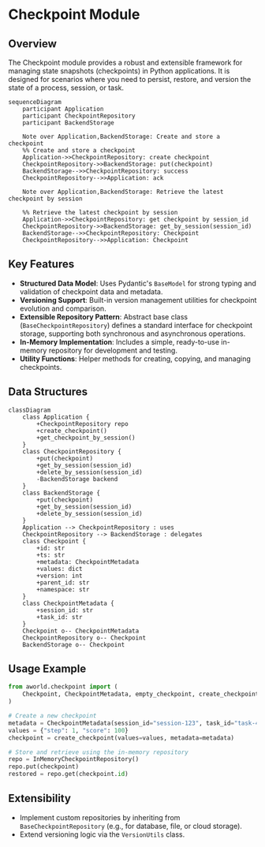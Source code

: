 # Checkpoint Module

## Overview
The Checkpoint module provides a robust and extensible framework for managing state snapshots (checkpoints) in Python applications. It is designed for scenarios where you need to persist, restore, and version the state of a process, session, or task.

```mermaid
sequenceDiagram
    participant Application
    participant CheckpointRepository
    participant BackendStorage

    Note over Application,BackendStorage: Create and store a checkpoint
    %% Create and store a checkpoint
    Application->>CheckpointRepository: create checkpoint
    CheckpointRepository->>BackendStorage: put(checkpoint)
    BackendStorage-->>CheckpointRepository: success
    CheckpointRepository-->>Application: ack
    
    Note over Application,BackendStorage: Retrieve the latest checkpoint by session

    %% Retrieve the latest checkpoint by session
    Application->>CheckpointRepository: get checkpoint by session_id
    CheckpointRepository->>BackendStorage: get_by_session(session_id)
    BackendStorage-->>CheckpointRepository: Checkpoint
    CheckpointRepository-->>Application: Checkpoint

```

## Key Features

- **Structured Data Model**: Uses Pydantic's `BaseModel` for strong typing and validation of checkpoint data and metadata.
- **Versioning Support**: Built-in version management utilities for checkpoint evolution and comparison.
- **Extensible Repository Pattern**: Abstract base class (`BaseCheckpointRepository`) defines a standard interface for checkpoint storage, supporting both synchronous and asynchronous operations.
- **In-Memory Implementation**: Includes a simple, ready-to-use in-memory repository for development and testing.
- **Utility Functions**: Helper methods for creating, copying, and managing checkpoints.

## Data Structures

```mermaid
classDiagram
    class Application {
        +CheckpointRepository repo
        +create_checkpoint()
        +get_checkpoint_by_session()
    }
    class CheckpointRepository {
        +put(checkpoint)
        +get_by_session(session_id)
        +delete_by_session(session_id)
        -BackendStorage backend
    }
    class BackendStorage {
        +put(checkpoint)
        +get_by_session(session_id)
        +delete_by_session(session_id)
    }
    Application --> CheckpointRepository : uses
    CheckpointRepository --> BackendStorage : delegates
    class Checkpoint {
        +id: str
        +ts: str
        +metadata: CheckpointMetadata
        +values: dict
        +version: int
        +parent_id: str
        +namespace: str
    }
    class CheckpointMetadata {
        +session_id: str
        +task_id: str
    }
    Checkpoint o-- CheckpointMetadata
    CheckpointRepository o-- Checkpoint
    BackendStorage o-- Checkpoint
```


## Usage Example

```python
from aworld.checkpoint import (
    Checkpoint, CheckpointMetadata, empty_checkpoint, create_checkpoint, InMemoryCheckpointRepository
)

# Create a new checkpoint
metadata = CheckpointMetadata(session_id="session-123", task_id="task-456")
values = {"step": 1, "score": 100}
checkpoint = create_checkpoint(values=values, metadata=metadata)

# Store and retrieve using the in-memory repository
repo = InMemoryCheckpointRepository()
repo.put(checkpoint)
restored = repo.get(checkpoint.id)
```

## Extensibility
- Implement custom repositories by inheriting from `BaseCheckpointRepository` (e.g., for database, file, or cloud storage).
- Extend versioning logic via the `VersionUtils` class.
